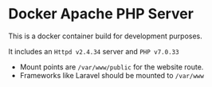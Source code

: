 # Docker Apache PHP Server

This is a docker container build for development purposes.

It includes an `Httpd v2.4.34` server and `PHP v7.0.33`

 - Mount points are `/var/www/public` for the website route.
 - Frameworks like Laravel should be mounted to `/var/www`
